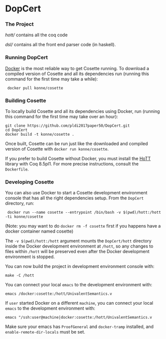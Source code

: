 DopCert
=======
### The Project

*hott/* contains all the coq code

*dsl/* contains all the front end parser code (in haskell).

### Running DopCert

[Docker][docker] is the most reliable way to get Cosette running. To download a compiled version of Cosette and all its dependencies run (running this command for the first time may take a while):

     docker pull konne/cosette
    
### Building Cosette

To locally build Cosette and all its dependencies using Docker, run (running this command for the first
time may take over an hour):

    git clone https://github.com/pldi2017paper50/DopCert.git
    cd DopCert
    docker build -t konne/cosette .

Once built, Cosette can be run just like the downloaded and compiled version of Cosette with `docker run konne/cosette`.

If you prefer to build Cosette without Docker, you must install the [HoTT](https://github.com/HoTT/HoTT) library with Coq 8.5pl1. For more precise instructions, consult the `Dockerfile`.

### Developing Cosette

You can also use Docker to start a Cosette development environment console that has
all the right dependencies setup. From the `DopCert` directory, run:

     docker run --name cosette --entrypoint /bin/bash -v $(pwd)/hott:/hott -ti konne/cosette
(Note: you may want to do `docker rm -f cosette` first if you happens have a docker container named cosette)

The `-v $(pwd)/hott:/hott` argument mounts the `DopCert/hott` directory inside the Docker development environment at `/hott`, so any changes to files within `/hott` will be preserved even after the Docker development environment is stopped.

You can now build the project in development environment console with:

    make -C /hott

You can connect your local `emacs` to the development environment with:

    emacs /docker:cosette:/hott/UnivalentSemantics.v

If `user` started Docker on a different `machine`, you can connect your local `emacs` to the development environment with:

    emacs "/ssh:user@machine|docker:cosette:/hott/UnivalentSemantics.v

Make sure your emacs has `ProofGeneral` and `docker-tramp` installed, and
`enable-remote-dir-locals` must be set.



[docker]: https://docs.docker.com/engine/understanding-docker/
